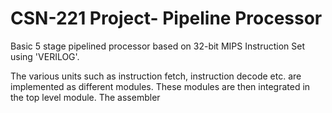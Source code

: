 # CSN-221 Project- Pipeline Processor

Basic 5 stage pipelined processor based on 32-bit MIPS Instruction Set using 'VERILOG'.


The various units such as instruction fetch, instruction decode etc. are implemented as different modules. These modules are then integrated in the top level module. The assembler 